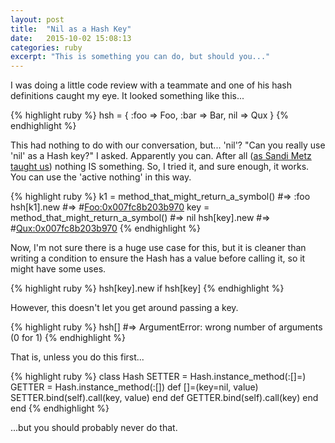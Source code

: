 ```yaml
---
layout: post
title:  "Nil as a Hash Key"
date:   2015-10-02 15:08:13
categories: ruby
excerpt: "This is something you can do, but should you..."
---
```

I was doing a little code review with a teammate and one of his hash definitions caught my eye.  It looked something like this...

{% highlight ruby %}
hsh = {
  :foo => Foo,
  :bar => Bar,
  nil  => Qux
}
{% endhighlight %}

This had nothing to do with our conversation, but... 'nil'? "Can you really use 'nil' as a Hash key?" I asked.  Apparently you can. After all ([as Sandi Metz taught us](https://youtu.be/OMPfEXIlTVE)) nothing IS something. So, I tried it, and sure enough, it works.  You can use the 'active nothing' in this way.

{% highlight ruby %}
k1 = method_that_might_return_a_symbol()
#=> :foo
hsh[k1].new
#=> #<Foo:0x007fc8b203b970>
key = method_that_might_return_a_symbol()
#=> nil
hsh[key].new
#=> #<Qux:0x007fc8b203b970>
{% endhighlight %}

Now, I'm not sure there is a huge use case for this, but it is cleaner than writing a condition to ensure the Hash has a value before calling it, so it might have some uses.

{% highlight ruby %}
hsh[key].new if hsh[key]
{% endhighlight %}


However, this doesn't let you get around passing a key.

{% highlight ruby %}
hsh[]
#=> ArgumentError: wrong number of arguments (0 for 1)
{% endhighlight %}

That is, unless you do this first...

{% highlight ruby %}
class Hash
  SETTER = Hash.instance_method(:[]=)
  GETTER = Hash.instance_method(:[])
  def []=(key=nil, value)
    SETTER.bind(self).call(key, value)
  end
  def [](key=nil)
    GETTER.bind(self).call(key)
  end
end
{% endhighlight %}

...but you should probably never do that.
